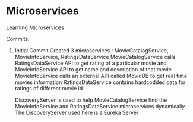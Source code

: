 # Microservices
Learning Microservices

Commits:

  1) Initial Commit
      Created 3 microservices : MovieCatalogService, MovieInfoService, RatingsDataService
      MovieCatalogService calls RatingsDataService API to get rating of a particular movie and MovieInfoService API to get name and description of that movie
      MovieInfoService calls an external API called MovidDB to get real time movies information
      RatingsDataService contains hardcodded data for ratings of different movie id
      
      DiscoveryServer is used to help MovieCatalogService find the MovieInfoService and RatingsDataService microservices dynamically. 
      The DiscoveryServer used here is a Eureka Server
